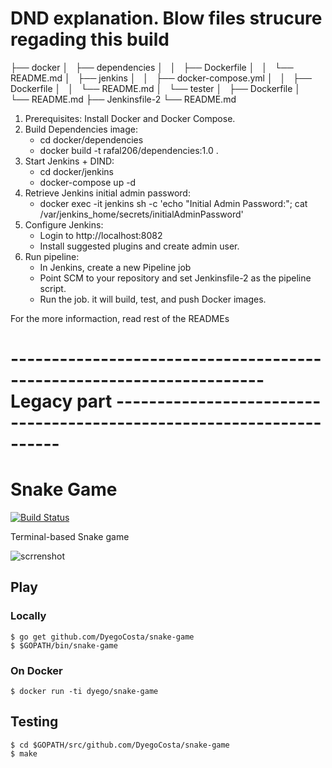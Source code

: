 
# DND explanation. Blow files strucure regading this build

├── docker
│   ├── dependencies
│   │   ├── Dockerfile
│   │   └── README.md
│   ├── jenkins
│   │   ├── docker-compose.yml
│   │   ├── Dockerfile
│   │   └── README.md
│   └── tester
│       ├── Dockerfile
│       └── README.md
├── Jenkinsfile-2
└── README.md

1. Prerequisites: Install Docker and Docker Compose.
2. Build Dependencies image:
    * cd docker/dependencies
    * docker build -t rafal206/dependencies:1.0 .
3. Start Jenkins + DIND:
    * cd docker/jenkins
    * docker-compose up -d
4. Retrieve Jenkins initial admin password:
    * docker exec -it jenkins sh -c 'echo "Initial Admin Password:"; cat /var/jenkins_home/secrets/initialAdminPassword'
5. Configure Jenkins:
    * Login to http://localhost:8082
    * Install suggested plugins and create admin user.
6. Run pipeline:
    * In Jenkins, create a new Pipeline job
    * Point SCM to your repository and set Jenkinsfile-2 as the pipeline script.
    * Run the job. it will build, test, and push Docker images.

For the more informaction, read rest of the READMEs

# --------------------------------------------------------------------- Legacy part ---------------------------------------------------------------------
# Snake Game

[![Build Status](https://travis-ci.org/DyegoCosta/snake-game.svg?branch=master)](https://travis-ci.org/DyegoCosta/snake-game)

Terminal-based Snake game

![scrrenshot](http://i.imgur.com/pHf4fjt.gif)

## Play

### Locally

```
$ go get github.com/DyegoCosta/snake-game
$ $GOPATH/bin/snake-game
```

### On Docker

```
$ docker run -ti dyego/snake-game
```

## Testing

```
$ cd $GOPATH/src/github.com/DyegoCosta/snake-game
$ make
```
